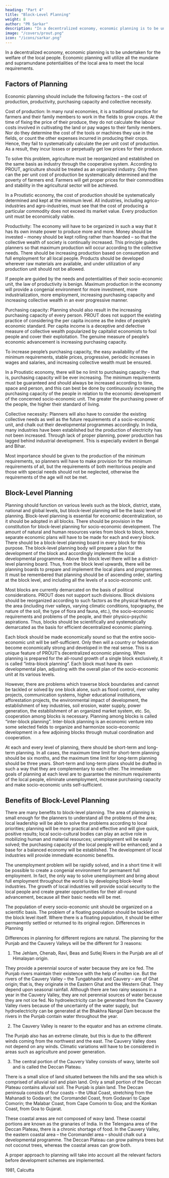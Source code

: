 ```yaml
---
heading: "Part 4"
title: "Block-Level Planning"
weight: 8
author: "PR Sarkar"
description: "In a decentralized economy, economic planning is to be undertaken for the welfare of the local people"
image: "/covers/prout.png"
icon: "/icons/sarkar.png"
---
```




In a decentralized economy, economic planning is to be undertaken for the welfare of the local people. Economic planning will utilize all the mundane and supramundane potentialities of the local area to meet the local requirements.


## Factors of Planning

Economic planning should include the following factors – the cost of production, productivity, purchasing capacity and collective necessity.

Cost of production: In many rural economies, it is a traditional practice for farmers and their family members to work in the fields to grow crops. At the time of fixing the price of their produce, they do not calculate the labour costs involved in cultivating the land or pay wages to their family members. Nor do they determine the cost of the tools or machines they use in the fields, or count the other expenses incurred in producing their crops. Hence, they fail to systematically calculate the per unit cost of production. As a result, they incur losses or perpetually get low prices for their produce.

To solve this problem, agriculture must be reorganized and established on the same basis as industry through the cooperative system. According to PROUT, agriculture should be treated as an organized industry. Only then can the per unit cost of production be systematically determined and the poverty of farmers end. Farmers will get proper prices for their commodities and stability in the agricultural sector will be achieved.

In a Proutistic economy, the cost of production should be systematically determined and kept at the minimum level. All industries, including agrico-industries and agro-industries, must see that the cost of producing a particular commodity does not exceed its market value. Every production unit must be economically viable.

Productivity: The economy will have to be organized in such a way that it has its own innate power to produce more and more. Money should be invested – money should be kept rolling rather than hoarded – so that the collective wealth of society is continually increased.
This principle guides planners so that maximum production will occur according to the collective needs. There should be increasing production based on consumption and full employment for all local people. Products should be developed wherever raw materials are available, and under utilization of any production unit should not be allowed.

If people are guided by the needs and potentialities of their socio-economic unit, the law of productivity is benign. Maximum production in the economy will provide a congenial environment for more investment, more industrialization, more employment, increasing purchasing capacity and increasing collective wealth in an ever progressive manner.

Purchasing capacity: Planning should also result in the increasing purchasing capacity of every person. PROUT does not support the existing practice of considering the per capita income as the index of people’s economic standard. Per capita income is a deceptive and defective measure of collective wealth popularized by capitalist economists to fool people and cover their exploitation. The genuine measure of people’s economic advancement is increasing purchasing capacity.

To increase people’s purchasing capacity, the easy availability of the minimum requirements, stable prices, progressive, periodic increases in wages and salaries, and increasing collective wealth must be ensured.

In a Proutistic economy, there will be no limit to purchasing capacity – that is, purchasing capacity will be ever increasing. The minimum requirements must be guaranteed and should always be increased according to time, space and person, and this can best be done by continuously increasing the purchasing capacity of the people in relation to the economic development of the concerned socio-economic unit. The greater the purchasing power of the people, the higher their standard of living.

Collective necessity: Planners will also have to consider the existing collective needs as well as the future requirements of a socio-economic unit, and chalk out their developmental programmes accordingly. In India, many industries have been established but the production of electricity has not been increased. Through lack of proper planning, power production has lagged behind industrial development. This is especially evident in Bengal and Bihar.

Most importance should be given to the production of the minimum requirements, so planners will have to make provision for the minimum requirements of all, but the requirements of both meritorious people and those with special needs should not be neglected, otherwise the requirements of the age will not be met.


## Block-Level Planning

Planning should function on various levels such as the block, district, state, national and global levels, but block-level planning will be the basic level of planning. Block-level planning is essential for economic decentralization, so it should be adopted in all blocks. There should be provision in the constitution for block-level planning for socio-economic development.
The amount of natural and human resources varies from block to block, hence separate economic plans will have to be made for each and every block. There should be a block-level planning board in every block for this purpose. The block-level planning body will prepare a plan for the development of the block and accordingly implement the local developmental programmes. Above the block level there will be a district-level planning board. Thus, from the block level upwards, there will be planning boards to prepare and implement the local plans and programmes. It must be remembered that planning should be of ascending order, starting at the block level, and including all the levels of a socio-economic unit.

Most blocks are currently demarcated on the basis of political considerations. PROUT does not support such divisions. Block divisions should be reorganized according to such factors as the physical features of the area (including river valleys, varying climatic conditions, topography, the nature of the soil, the type of flora and fauna, etc.), the socio-economic requirements and problems of the people, and their physico-psychic aspirations. Thus, blocks should be scientifically and systematically demarcated as the basis for efficient decentralized economic planning.

Each block should be made economically sound so that the entire socio-economic unit will be self-sufficient. Only then will a country or federation become economically strong and developed in the real sense. This is a unique feature of PROUT’s decentralized economic planning.
When planning is prepared for the all-round growth of a single block exclusively, it is called “intra-block planning”. Each block must have its own developmental plan, adjusting with the overall plan of the socio-economic unit at its various levels.

However, there are problems which traverse block boundaries and cannot be tackled or solved by one block alone, such as flood control, river valley projects, communication systems, higher educational institutions, afforestation projects, the environmental impact of development, the establishment of key industries, soil erosion, water supply, power generation, the establishment of an organized market system, etc. So, cooperation among blocks is necessary. Planning among blocks is called “inter-block planning”. Inter-block planning is an economic venture into some selected fields to organize and harmonize socio-economic development in a few adjoining blocks through mutual coordination and cooperation.

At each and every level of planning, there should be short-term and long-term planning. In all cases, the maximum time limit for short-term planning should be six months, and the maximum time limit for long-term planning should be three years. Short-term and long-term plans should be drafted in such a way that they are complementary to each other. The immediate goals of planning at each level are to guarantee the minimum requirements of the local people, eliminate unemployment, increase purchasing capacity and make socio-economic units self-sufficient.


## Benefits of Block-Level Planning

There are many benefits to block-level planning. The area of planning is small enough for the planners to understand all the problems of the area; local leadership will be able to solve the problems according to local priorities; planning will be more practical and effective and will give quick, positive results; local socio-cultural bodies can play an active role in mobilizing human and material resources; unemployment will be easily solved; the purchasing capacity of the local people will be enhanced; and a base for a balanced economy will be established.
The development of local industries will provide immediate economic benefits. 

The unemployment problem will be rapidly solved, and in a short time it will be possible to create a congenial environment for permanent full employment. In fact, the only way to solve unemployment and bring about full employment throughout the world is by developing block-level industries. The growth of local industries will provide social security to the local people and create greater opportunities for their all-round advancement, because all their basic needs will be met.

The population of every socio-economic unit should be organized on a scientific basis. The problem of a floating population should be tackled on the block level itself. Where there is a floating population, it should be either permanently settled or returned to its original region.
Differences in Planning



Differences in planning for different regions are natural. The planning for the Punjab and the Cauvery Valleys will be the different for 3 reasons:

1. The Jehlam, Chenab, Ravi, Beas and Sutlej Rivers in the Punjab are all of Himalayan origin. 

They provide a perennial source of water because they are ice fed. The Punjab rivers maintain their existence with the help of molten ice. But the rivers of the Cauvery Valley – the Tungabhadra and Cauvery – are of Ghat origin; that is, they originate in the Eastern Ghat and the Western Ghat. They depend upon seasonal rainfall. Although there are two rainy seasons in a year in the Cauvery Valley, they are not perennial sources of water because they are not ice fed. No hydroelectricity can be generated from the Cauvery Valley rivers because of the uncertainty of the water supply, but hydroelectricity can be generated at the Bhakhra Nangal Dam because the rivers in the Punjab contain water throughout the year.

2. The Cauvery Valley is nearer to the equator and has an extreme climate. 

The Punjab also has an extreme climate, but this is due to the different winds coming from the northwest and the east. The Cauvery Valley does not depend on any winds. Climatic variations will have to be considered in areas such as agriculture and power generation.

3. The central portion of the Cauvery Valley consists of wavy, laterite soil and is called the Deccan Plateau. 

There is a small slice of land situated between the hills and the sea which is comprised of alluvial soil and plain land. Only a small portion of the Deccan Plateau contains alluvial soil. The Punjab is plain land. The Deccan peninsula consists of four coasts – the Utkal Coast, stretching from the Mahanadi to Godavari; the Coromandel Coast, from Godavari to Cape Comorin; the Malabar Coast, from Cape Comorin to Goa; and the Konkan Coast, from Goa to Gujarat. 

These coastal areas are not composed of wavy land. These coastal portions are known as the granaries of India. In the Telengana area of the Deccan Plateau, there is a chronic shortage of food. In the Cauvery Valley, the eastern coastal area – the Coromandel area – should chalk out a developmental programme. The Deccan Plateau can grow palmyra trees but not coconut trees, whereas the coastal areas can grow both.

A proper approach to planning will take into account all the relevant factors before development schemes are implemented.


1981, Calcutta
